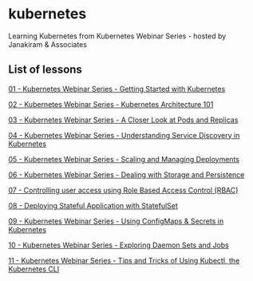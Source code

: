 # kubernetes

Learning Kubernetes from Kubernetes Webinar Series - hosted by Janakiram &amp; Associates

## List of lessons

[01 - Kubernetes Webinar Series - Getting Started with Kubernetes](./01-lesson/README.md)

[02 - Kubernetes Webinar Series - Kubernetes Architecture 101](./02-lesson/README.md)

[03 - Kubernetes Webinar Series - A Closer Look at Pods and Replicas](./03-lesson/README.md)

[04 - Kubernetes Webinar Series - Understanding Service Discovery in Kubernetes](./04-lesson/README.md)

[05 - Kubernetes Webinar Series - Scaling and Managing Deployments](./05-lesson/README.md)

[06 - Kubernetes Webinar Series - Dealing with Storage and Persistence](./06-lesson/README.md)

[07 - Controlling user access using Role Based Access Control (RBAC)](./07-lesson/README.md)

[08 - Deploying Stateful Application with StatefulSet](./08-lesson/README.md)

[09 - Kubernetes Webinar Series - Using ConfigMaps & Secrets in Kubernetes](./09-lesson/README.md)

[10 - Kubernetes Webinar Series - Exploring Daemon Sets and Jobs](./10-lesson/README.md)

[11 - Kubernetes Webinar Series - Tips and Tricks of Using Kubectl, the Kubernetes CLI](./11-lesson/README.md)

<!--
[12 - Kubernetes Webinar Series - Everything About Ingress](./12-lesson/README.md)

[13 - Kubernetes Webinar Series - Building CI CD Pipelines with Jenkins and Kubernetes](./13-lesson/README.md)

[14 - Kubernetes Webinar Series - Helm & Monocular - Discover & deploy your favorite applications on Kubernetes](./14-lesson/README.md)

[15 - Kubernetes Webinar Series - Continuous Deployment on Kubernetes with Spinnaker](./15-lesson/README.md)

[11 - Kubernetes Webinar Series - Tips and Tricks of Using Kubectl, the Kubernetes CLI](https://www.youtube.com/watch?v=BadzJOlSn24&list=PLF3s2WICJlqOiymMaTLjwwHz-MSVbtJPQ&index=11)

[12 - Kubernetes Webinar Series - Everything About Ingress](https://www.youtube.com/watch?v=HwogE64wjmw&list=PLF3s2WICJlqOiymMaTLjwwHz-MSVbtJPQ&index=12)

[13 - Kubernetes Webinar Series - Building CI CD Pipelines with Jenkins and Kubernetes](https://www.youtube.com/watch?v=288rTpd1SDE&index=13&list=PLF3s2WICJlqOiymMaTLjwwHz-MSVbtJPQ) 

[14 - Kubernetes Webinar Series - Helm & Monocular - Discover & deploy your favorite applications on Kubernetes](https://www.youtube.com/watch?v=wQ0gmLIKQWI&list=PLF3s2WICJlqOiymMaTLjwwHz-MSVbtJPQ&index=14)

[15 - Kubernetes Webinar Series - Continuous Deployment on Kubernetes with Spinnaker](https://www.youtube.com/watch?v=wAdmWtC7yGw&index=15&list=PLF3s2WICJlqOiymMaTLjwwHz-MSVbtJPQ)
-->